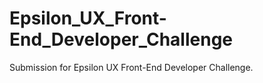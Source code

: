 # Epsilon_UX_Front-End_Developer_Challenge
Submission for Epsilon UX Front-End Developer Challenge.
